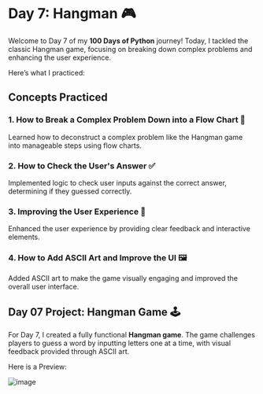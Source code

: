 # Day 7: Hangman 🎮

Welcome to Day 7 of my **100 Days of Python** journey! Today, I tackled the classic Hangman game, focusing on breaking down complex problems and enhancing the user experience.

Here’s what I practiced:

## Concepts Practiced

### 1. How to Break a Complex Problem Down into a Flow Chart 🧩
Learned how to deconstruct a complex problem like the Hangman game into manageable steps using flow charts.

### 2. How to Check the User's Answer ✅
Implemented logic to check user inputs against the correct answer, determining if they guessed correctly.

### 3. Improving the User Experience 🎨
Enhanced the user experience by providing clear feedback and interactive elements.

### 4. How to Add ASCII Art and Improve the UI 🖼️
Added ASCII art to make the game visually engaging and improved the overall user interface.

## Day 07 Project: Hangman Game 🕹️

For Day 7, I created a fully functional **Hangman game**. The game challenges players to guess a word by inputting letters one at a time, with visual feedback provided through ASCII art.

Here is a Preview:

![image](https://github.com/user-attachments/assets/8f1c05cb-ba91-4fc6-a19a-0e37c486f70e)
